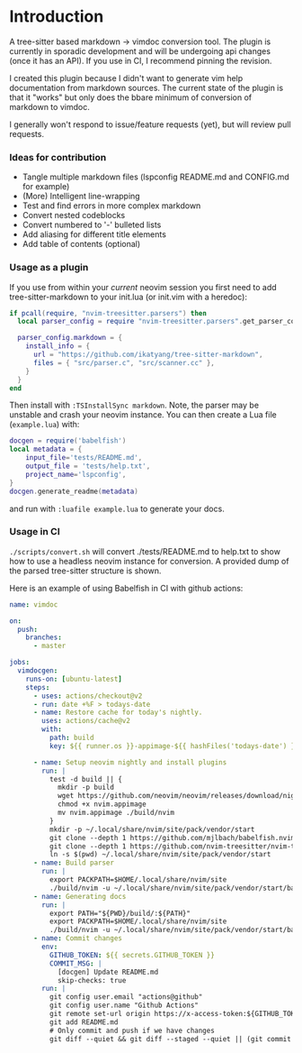 # Introduction
A tree-sitter based markdown -> vimdoc conversion tool. The plugin is currently in sporadic development and will be undergoing api changes (once it has an API). If you use in CI, I recommend pinning the revision.

I created this plugin because I didn't want to generate vim help documentation from markdown sources. The current state of the plugin is that it "works" but only does the bbare minimum of conversion of markdown to vimdoc. 

I generally won't respond to issue/feature requests (yet), but will review pull requests.

### Ideas for contribution

- Tangle multiple markdown files (lspconfig README.md and CONFIG.md for example)
- (More) Intelligent line-wrapping
- Test and find errors in more complex markdown
- Convert nested codeblocks
- Convert numbered to '-' bulleted lists
- Add aliasing for different title elements
- Add table of contents (optional)

### Usage as a plugin

If you use from within your *current* neovim session you first need to add
tree-sitter-markdown to your init.lua (or init.vim with a heredoc):

```lua
if pcall(require, "nvim-treesitter.parsers") then
  local parser_config = require "nvim-treesitter.parsers".get_parser_configs()

  parser_config.markdown = {
    install_info = {
      url = "https://github.com/ikatyang/tree-sitter-markdown",
      files = { "src/parser.c", "src/scanner.cc" },
    }
  }
end
```

Then install with `:TSInstallSync markdown`. Note, the parser may be unstable and crash your neovim instance. You can then create a Lua file (`example.lua`) with:

```lua
docgen = require('babelfish')
local metadata = {
	input_file='tests/README.md',
	output_file = 'tests/help.txt',
	project_name='lspconfig',
}
docgen.generate_readme(metadata)
```

and run with `:luafile example.lua` to generate your docs.

### Usage in CI

`./scripts/convert.sh` will convert ./tests/README.md to help.txt to show how to use a headless neovim instance for conversion. A provided dump of the parsed tree-sitter structure is shown.

Here is an example of using Babelfish in CI with github actions:

```yaml
name: vimdoc

on:
  push:
    branches:
      - master

jobs:
  vimdocgen:
    runs-on: [ubuntu-latest]
    steps:
      - uses: actions/checkout@v2
      - run: date +%F > todays-date
      - name: Restore cache for today's nightly.
        uses: actions/cache@v2
        with:
          path: build
          key: ${{ runner.os }}-appimage-${{ hashFiles('todays-date') }}

      - name: Setup neovim nightly and install plugins
        run: |
          test -d build || {
            mkdir -p build
            wget https://github.com/neovim/neovim/releases/download/nightly/nvim.appimage
            chmod +x nvim.appimage
            mv nvim.appimage ./build/nvim
          }
          mkdir -p ~/.local/share/nvim/site/pack/vendor/start
          git clone --depth 1 https://github.com/mjlbach/babelfish.nvim ~/.local/share/nvim/site/pack/vendor/start/babelfish.nvim
          git clone --depth 1 https://github.com/nvim-treesitter/nvim-treesitter ~/.local/share/nvim/site/pack/vendor/start/nvim-treesitter
          ln -s $(pwd) ~/.local/share/nvim/site/pack/vendor/start
      - name: Build parser
        run: |
          export PACKPATH=$HOME/.local/share/nvim/site
          ./build/nvim -u ~/.local/share/nvim/site/pack/vendor/start/babelfish.nvim/scripts/init.lua --headless -c 'TSInstallSync markdown' -c 'qa'
      - name: Generating docs
        run: |
          export PATH="${PWD}/build/:${PATH}"
          export PACKPATH=$HOME/.local/share/nvim/site
          ./build/nvim -u ~/.local/share/nvim/site/pack/vendor/start/babelfish.nvim/scripts/init.lua --headless -c 'luafile ./scripts/vimdocgen.lua' -c 'qa'
      - name: Commit changes
        env:
          GITHUB_TOKEN: ${{ secrets.GITHUB_TOKEN }}
          COMMIT_MSG: |
            [docgen] Update README.md
            skip-checks: true
        run: |
          git config user.email "actions@github"
          git config user.name "Github Actions"
          git remote set-url origin https://x-access-token:${GITHUB_TOKEN}@github.com/${GITHUB_REPOSITORY}.git
          git add README.md
          # Only commit and push if we have changes
          git diff --quiet && git diff --staged --quiet || (git commit -m "${COMMIT_MSG}"; git push origin HEAD:${GITHUB_REF})
```
